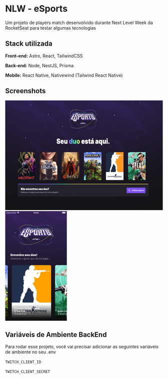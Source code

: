# NLW - eSports
Um projeto de players match desenvolvido durante Next Level Week da RocketSeat para testar algumas tecnologias

## Stack utilizada

**Front-end:** Astro, React, TailwindCSS

**Back-end:** Node, NestJS, Prisma

**Mobile:** React Native, Nativewind (Tailwind React Native)


## Screenshots

<div>
  <img src="/screenshots/web.png" style="height: 350px" />
  <img src="/screenshots/mobile.png" style="height: 350px" />
</div>

## Variáveis de Ambiente BackEnd
Para rodar esse projeto, você vai precisar adicionar as seguintes variáveis de ambiente no seu .env

`TWITCH_CLIENT_ID`

`TWITCH_CLIENT_SECRET`
